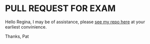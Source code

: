 # PULL REQUEST FOR EXAM

Hello Regina, I may be of assistance, please [see my repo here](https://github.com/Poisonyvee) at your earliest convinience. 

Thanks, 
Pat
